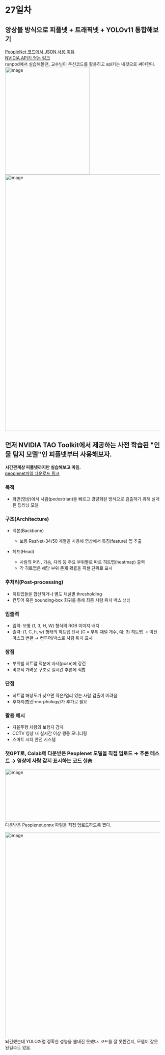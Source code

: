 # 27일차

## 앙상블 방식으로 피플넷 + 트래픽넷 + YOLOv11 통합해보기
[PeopleNet 코드에서 JSON 사용 이유](https://docs.google.com/document/d/1SnvIRPLFytKIlkodnae1Oy3yTGx06QKs6U2mvX7UhUw/edit?tab=t.0#heading=h.7bz91vm5rr3n)<br>
[NVIDIA API키 얻는 링크](https://org.ngc.nvidia.com/setup/api-keys)<br>
runpod에서 실습해볼땐, 교수님이 주신코드를 활용하고 api키는 내것으로 써야한다.<br> 
<img width="276" height="349" alt="image" src="https://github.com/user-attachments/assets/1809e4a5-c531-4bf5-bb4b-b1e66e675885" /><br>
<img width="1388" height="835" alt="image" src="https://github.com/user-attachments/assets/b5642df7-2700-43c1-b6d1-80f7062f5543" /><br>

## 먼저 NVIDIA TAO Toolkit에서 제공하는 사전 학습된 "인물 탐지 모델"인 피플넷부터 사용해보자.
**시간관계상 피플넷까지만 실습해보고 마침.**<br>
[peoplenet파일 다운로드 링크](https://catalog.ngc.nvidia.com/orgs/nvidia/teams/tao/models/peoplenet)<br>

### 목적
- 화면(영상)에서 사람(pedestrian)을 빠르고 경량화된 방식으로 검출하기 위해 설계된 딥러닝 모델

### 구조(Architecture)
- 백본(Backbone)
  - 보통 ResNet-34/50 계열을 사용해 영상에서 특징(feature) 맵 추출
  
- 헤드(Head)
  - 사람의 머리, 가슴, 다리 등 주요 부위별로 따로 히트맵(heatmap) 출력
  - 각 히트맵은 해당 부위 존재 확률을 픽셀 단위로 표시

### 후처리(Post-processing)
- 히트맵들을 합산하거나 별도 채널별 thresholding
- 컨투어 혹은 bounding‐box 회귀를 통해 최종 사람 위치 박스 생성

### 입출력
- 입력: 보통 (1, 3, H, W) 형식의 RGB 이미지 배치
- 출력: (1, C, h, w) 형태의 히트맵 텐서 (C = 부위 채널 개수, 예: 3)
  히트맵 → 이진 마스크 변환 → 컨투어/박스로 사람 위치 표시

### 장점
- 부위별 히트맵 덕분에 자세(pose)에 강건
- 비교적 가벼운 구조로 실시간 추론에 적합

### 단점
- 히트맵 해상도가 낮으면 작은/멀리 있는 사람 검출이 어려움
- 후처리(합산·morphology)가 추가로 필요

### 활용 예시
- 자율주행 차량의 보행자 감지
- CCTV 영상 내 실시간 이상 행동 모니터링
- 스마트 시티 안전 시스템

### 챗GPT로, Colab에 다운받은 Peoplenet 모델을 직접 업로드 → 추론 테스트 → 영상에 사람 감지 표시하는 코드 실습<br>
<img width="701" height="171" alt="image" src="https://github.com/user-attachments/assets/ced10690-4e96-4bef-bf65-90fa67de42c8" />
다운받은 Peoplenet.onnx 파일을 직접 업로드하도록 짰다.<br>

<img width="1179" height="670" alt="image" src="https://github.com/user-attachments/assets/4b69cffc-5d89-4430-9a46-793bea520409" /><br>
되긴했는데 YOLO처럼 정확한 성능을 뽐내진 못했다. 코드를 잘 못짠건지, 모델이 잘못된걸수도 있음.
